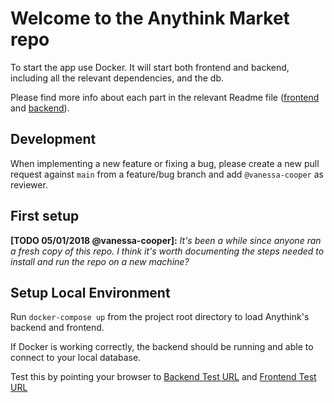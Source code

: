 # Welcome to the Anythink Market repo

To start the app use Docker. It will start both frontend and backend, including all the relevant dependencies, and the db.

Please find more info about each part in the relevant Readme file ([frontend](frontend/readme.md) and [backend](backend/README.md)).

## Development

When implementing a new feature or fixing a bug, please create a new pull request against `main` from a feature/bug branch and add `@vanessa-cooper` as reviewer.

## First setup

**[TODO 05/01/2018 @vanessa-cooper]:** _It's been a while since anyone ran a fresh copy of this repo. I think it's worth documenting the steps needed to install and run the repo on a new machine?_

## Setup Local Environment

Run `docker-compose up` from the project root directory to load Anythink's backend and frontend.

If Docker is working correctly, the backend should be running and able to connect to your local database.

Test this by pointing your browser to [Backend Test URL](http://localhost:3000/api/ping) and [Frontend Test URL](http://localhost:3001/register)
